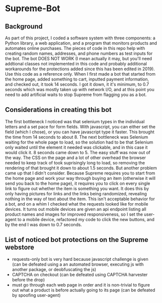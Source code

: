 # Supreme-Bot

## Background
As part of this project, I coded a software system with three components: a Python library, a web application, and a program that monitors products and automates online purchases. The pieces of code in this repo help with creating random names, addresses, and phone numbers as test inputs for the bot. The bot DOES NOT WORK (I mean actually it may, but you'll need addtional classes not implemented in this code and probably additional workarounds for the protections added since this has been edited in 2019). Use this code as a reference only. When I first made a bot that started from the home page, added something to cart, inputted payment information, and checked out, it took 14 seconds. I got it down, it it's minimum, to 0.7 seconds which was mostly taken up with network I/O, and at this point you need to add artificial waits to stop Supreme from flagging you as a bot.

## Considerations in creating this bot
The first bottleneck I noticed was that selenium types in the individual letters and a set pace for form fields. With javascript, you can either set the field (which I chose), or you can have javascript type it faster. This brought the time from 14 seconds to about 8. The next bottleneck was Selenium waiting for the whole page to load, so the solution had to be that Selenium only waited until the element it needed was clickable, and in this case it would click it. 8 seconds came down to 5. The easy stuff was now out of the way. The CSS on the page and a lot of other overhead the browser needed to keep track of took suprisingly long to load, so removing the rendering of that brought it down to about 1.5 seconds. But another problem came up that I didn't consider. Because Supreme requires you to start from the home page and work your way through buying an item (otherwise it will send you back to the home page), it requires you to click on every single link to figure out whether the item is something you want. It does this by only having pictures for links and the links being randomized, revealing nothing in the way of text about the item. This isn't acceptable behavior for a bot, and on a whim I checked what the requests looked like for mobile devices. It turns out mobile devices are given an api endpoint listing all product names and images for improved responsiveness, so I set the user-agent to a mobile device, refactored my code to click the new buttons, and by the end I was down to 0.7 seconds.

## List of noticed bot protections on the Supreme webstore
- requests-only bot is very hard because javascript challenge is given (can be defeated using a an automated browser, executing js with another package, or deobfuscating the js)
- CAPTCHA on checkout (can be defeated using CAPTCHA harvester before the drop)
- must go through each web page in order and it is non-trivial to figure out what a product is before actually going to its page (can be defeated by spoofing user-agent)
